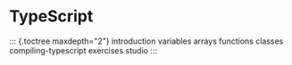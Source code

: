 # TypeScript

::: {.toctree maxdepth="2"}
introduction variables arrays functions classes compiling-typescript
exercises studio
:::
